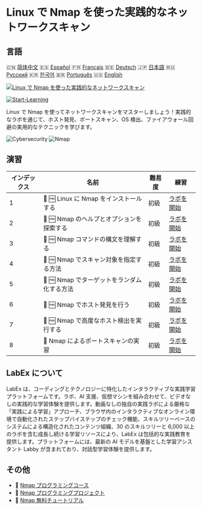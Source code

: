 # Linux で Nmap を使った実践的なネットワークスキャン

## 言語

🇨🇳 [简体中文](README_zh.md) 🇪🇸 [Español](README_es.md) 🇫🇷 [Français](README_fr.md) 🇩🇪 [Deutsch](README_de.md) 🇯🇵 [日本語](README_ja.md) 🇷🇺 [Русский](README_ru.md) 🇰🇷 [한국어](README_ko.md) 🇧🇷 [Português](README_pt.md) 🇺🇸 [English](README.md) 

[![Linux で Nmap を使った実践的なネットワークスキャン](https://cover-creator.labex.io/hands-on-network-scanning-with-nmap-on-linux.png?lang=ja)](https://labex.io/ja/courses/hands-on-network-scanning-with-nmap-on-linux)

[![Start-Learning](https://img.shields.io/badge/Start-Learning-whitesmoke?style=for-the-badge)](https://labex.io/ja/courses/hands-on-network-scanning-with-nmap-on-linux)

Linux で Nmap を使ってネットワークスキャンをマスターしましょう！実践的なラボを通じて、ホスト発見、ポートスキャン、OS 検出、ファイアウォール回避の実用的なテクニックを学びます。

![Cybersecurity](https://img.shields.io/badge/Cybersecurity-whitesmoke?style=for-the-badge&logo=cybersecurity)
![Nmap](https://img.shields.io/badge/Nmap-whitesmoke?style=for-the-badge&logo=nmap)


## 演習

|   インデックス | 名前                                        | 難易度   | 練習                                                                                                                       |
|----------------|---------------------------------------------|----------|----------------------------------------------------------------------------------------------------------------------------|
|              1 | 📖 🆓 Linux に Nmap をインストールする      | 初級     | <a target='_blank' href='https://labex.io/ja/tutorials/nmap-install-nmap-on-linux-530181'>ラボを開始</a>                   |
|              2 | 📖 🆓 Nmap のヘルプとオプションを探索する   | 初級     | <a target='_blank' href='https://labex.io/ja/tutorials/nmap-explore-nmap-help-and-options-in-nmap-547101'>ラボを開始</a>   |
|              3 | 📖 🆓 Nmap コマンドの構文を理解する         | 初級     | <a target='_blank' href='https://labex.io/ja/tutorials/nmap-understand-nmap-command-syntax-530159'>ラボを開始</a>          |
|              4 | 📖 🆓 Nmap でスキャン対象を指定する方法     | 初級     | <a target='_blank' href='https://labex.io/ja/tutorials/nmap-specify-targets-for-scanning-in-nmap-530185'>ラボを開始</a>    |
|              5 | 📖 🆓 Nmap でターゲットをランダム化する方法 | 初級     | <a target='_blank' href='https://labex.io/ja/tutorials/nmap-randomize-targets-in-nmap-547108'>ラボを開始</a>               |
|              6 | 📖 🆓 Nmap でホスト発見を行う               | 初級     | <a target='_blank' href='https://labex.io/ja/tutorials/nmap-perform-host-discovery-with-nmap-530184'>ラボを開始</a>        |
|              7 | 📖 🆓 Nmap で高度なホスト検出を実行する     | 初級     | <a target='_blank' href='https://labex.io/ja/tutorials/nmap-perform-advanced-host-discovery-in-nmap-547102'>ラボを開始</a> |
|              8 | 📖  Nmap によるポートスキャンの実習         | 初級     | <a target='_blank' href='https://labex.io/ja/tutorials/nmap-conduct-port-scanning-with-nmap-530176'>ラボを開始</a>         |

## LabEx について

LabEx は、コーディングとテクノロジーに特化したインタラクティブな実践学習プラットフォームです。ラボ、AI 支援、仮想マシンを組み合わせて、ビデオなしの実践的な学習体験を提供します。動画なしの独自の実践ラボによる厳格な「実践による学習」アプローチ、ブラウザ内のインタラクティブなオンライン環境で自動化されたステップバイステップのチェック機能、スキルツリーベースのシステムによる構造化されたコンテンツ組織、30 のスキルツリーと 6,000 以上のラボを含む成長し続ける学習リソースにより、LabEx は包括的な実践教育を提供します。プラットフォームには、最新の AI モデルを基盤とした学習アシスタント Labby が含まれており、対話型学習体験を提供します。

## その他

- 🔗 [Nmap プログラミングコース](https://github.com/labex-labs/awesome-programming-courses)
- 🔗 [Nmap プログラミングプロジェクト](https://github.com/labex-labs/awesome-programming-projects)
- 🔗 [Nmap 無料チュートリアル](https://github.com/labex-labs/nmap-free-tutorials)

